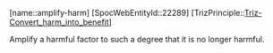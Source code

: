 ﻿---
type: TrizPrincipleSub
aliases:
- amplify-harm
license: CC BY-SA 4.0
copyright: https://github.com/SpocWeb
IsDeleted: false
IsReadOnly: false
Confidential: public
tags: 
- Triz/Principle/Sub
---
[name::amplify-harm]
[SpocWebEntityId::22289]
[TrizPrinciple::[Triz-Convert_harm_into_benefit](tech/Triz/Principle/Triz-Convert_harm_into_benefit.md)]

Amplify a harmful factor to such a degree that it is no longer harmful.

